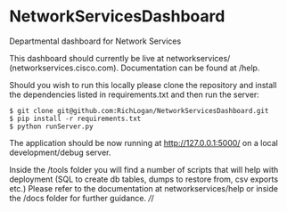 NetworkServicesDashboard
========================

Departmental dashboard for Network Services

This dashboard should currently be live at networkservices/ (networkservices.cisco.com). Documentation can be found at /help.

Should you wish to run this locally please clone the repository and install the dependencies listed in requirements.txt and then run the server:

    $ git clone git@github.com:RichLogan/NetworkServicesDashboard.git
    $ pip install -r requirements.txt
    $ python runServer.py

The application should be now running at http://127.0.0.1:5000/ on a local development/debug server.

Inside the /tools folder you will find a number of scripts that will help with deployment (SQL to create db tables, dumps to restore from, csv exports etc.) Please refer to the documentation at networkservices/help or inside the /docs folder for further guidance. */*/
